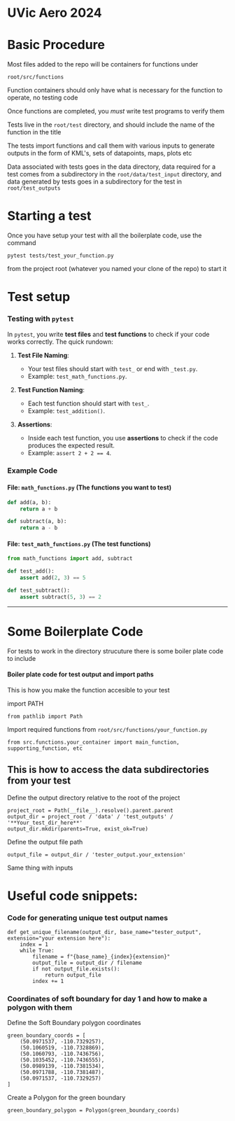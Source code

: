 # UVic Aero 2024

# Basic Procedure

Most files added to the repo will be containers for functions under 
```
root/src/functions
```
Function containers should only have what is necessary for the function to operate,
no testing code

Once functions are completed, you *must* write test programs to verify them

Tests live in the `root/test` directory, and should include the name of the function in the title

The tests import functions and call them with various inputs to generate outputs in the form 
of KML's, sets of datapoints, maps, plots etc

Data associated with tests goes in the data directory, data required for a test comes from
a subdirectory in the `root/data/test_input` directory, and data generated by tests goes in a subdirectory for the test
in `root/test_outputs`

# Starting a test

Once you have setup your test with all the boilerplate code, use the command 
```
pytest tests/test_your_function.py 
```
from the project root (whatever you named your clone of the repo) to start it

# Test setup

### **Testing with `pytest`**

In `pytest`, you write **test files** and **test functions** to check if your code works correctly. The quick rundown:

1. **Test File Naming**:
   - Your test files should start with `test_` or end with `_test.py`.
   - Example: `test_math_functions.py`.

2. **Test Function Naming**:
   - Each test function should start with `test_`.
   - Example: `test_addition()`.

3. **Assertions**:
   - Inside each test function, you use **assertions** to check if the code produces the expected result.
   - Example: `assert 2 + 2 == 4`.

### **Example Code**

#### **File: `math_functions.py` (The functions you want to test)**

```python
def add(a, b):
    return a + b

def subtract(a, b):
    return a - b
```

#### **File: `test_math_functions.py` (The test functions)**

```python
from math_functions import add, subtract

def test_add():
    assert add(2, 3) == 5

def test_subtract():
    assert subtract(5, 3) == 2
```

---
# Some Boilerplate Code

For tests to work in the directory strucuture there is some boiler plate code to include

#### **Boiler plate code for test output and import paths**

This is how you make the function accesible to your test

import PATH
```
from pathlib import Path
```

Import required functions from `root/src/functions/your_function.py`
```
from src.functions.your_container import main_function, supporting_function, etc
```
## This is how to access the data subdirectories from your test

Define the output directory relative to the root of the project
```
project_root = Path(__file__).resolve().parent.parent
output_dir = project_root / 'data' / 'test_outputs' / '**Your_test_dir_here**'
output_dir.mkdir(parents=True, exist_ok=True)
```

Define the output file path
```
output_file = output_dir / 'tester_output.your_extension'
```
Same thing with inputs

# Useful code snippets:

### Code for generating unique test output names
```
def get_unique_filename(output_dir, base_name="tester_output", extension="your extension here"):
    index = 1
    while True:
        filename = f"{base_name}_{index}{extension}"
        output_file = output_dir / filename
        if not output_file.exists():
            return output_file
        index += 1
```

### Coordinates of soft boundary for day 1 and how to make a polygon with them

Define the Soft Boundary polygon coordinates
```
green_boundary_coords = [
    (50.0971537, -110.7329257),
    (50.1060519, -110.7328869),
    (50.1060793, -110.7436756),
    (50.1035452, -110.7436555),
    (50.0989139, -110.7381534),
    (50.0971788, -110.7381487),
    (50.0971537, -110.7329257)
]
```

Create a Polygon for the green boundary
```
green_boundary_polygon = Polygon(green_boundary_coords)
```
